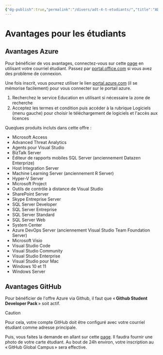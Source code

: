 ```yaml
---
{"dg-publish":true,"permalink":"/divers/adt-4-t-etudiants/","title":"ADT4T étudiants"}
---
```



# Avantages pour les étudiants

## Avantages Azure

Pour bénéficier de vos avantages, connectez-vous sur cette [page](https://signup.azure.com/studentverification?offerType=3) en utilisant votre courriel étudiant. Passez par [portal.office.com](https://portal.office.com) si vous avez des problème de connexion.

Une fois inscrit, vous pourrez utiliser le lien [portal.azure.com](https://portal.azure.com) (il se mémorise facilement) pour vous connecter sur le portail azure.

1. Recherchez le service Education en utilisant si nécessaire la zone de recherche
2. Acceptez les termes et condition puis accéder à la rubrique Logiciels (menu gauche) pour choisir le téléchargement de logiciels et l'accès aux licences

Queqlues produits incluts dans cette offre : 
- Microsoft Access
- Advanced Threat Analytics
- Agents pour Visual Studio
- BizTalk Server
- Éditeur de rapports mobiles SQL Server (anciennement Datazen Enterprize)
- Host Integration Server
- Machine Learning Server (anciennement R Server)
- Hyper-V Server
- Microsoft Project
- Outils de contrôle à distance de Visual Studio
- SharePoint Server
- Skype Entreprise Server
- SQL Server Developer
- SQL Server Entreprise
- SQL Server Standard
- SQL Server Web
- System Center
- Azure DevOps Server (anciennement Visual Studio Team Foundation Server)
- Microsoft Visio
- Visual Studio Code
- Visual Studio Community
- Visual Studio Enterprise
- Visual Studio pour Mac
- Windows 10 et 11
- Windows Server


## Avantages GitHub

Pour bénéficier de l'offre Azure via Github, il faut que « **Github Student Developer Pack** » soit actif.

> [!caution]
> Pour cela, votre compte GitHub doit être configuré avec votre courriel étudiant comme adresse principale.

Puis, vous faites la demande en allant sur cette [page​​​​​​​](https://education.github.com/discount_requests/student_application). Il faudra fournir une photo de votre carte étudiant. Au bout de 24h environ, votre inscription au « GitHub Global Campus » sera effective.






